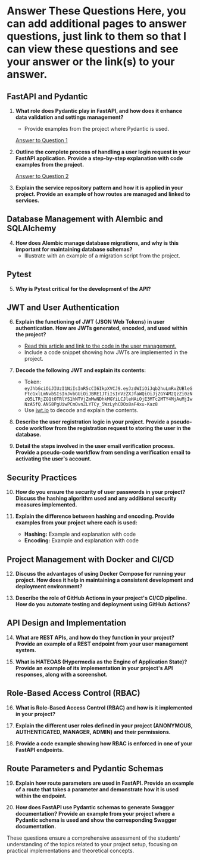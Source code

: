 # Answer These Questions Here, you can add additional pages to answer questions, just link to them so that I can view these questions and see your answer or the link(s) to your answer.

## FastAPI and Pydantic

1. **What role does Pydantic play in FastAPI, and how does it enhance data validation and settings management?**
   - Provide examples from the project where Pydantic is used.

   [Answer to Question 1](01_FastAPI_and_Pydantic.md)

2. **Outline the complete process of handling a user login request in your FastAPI application. Provide a step-by-step explanation with code examples from the project.**

   [Answer to Question 2](02_FastAPI_and_Pydantic.md)

3. **Explain the service repository pattern and how it is applied in your project. Provide an example of how routes are managed and linked to services.**

## Database Management with Alembic and SQLAlchemy

4. **How does Alembic manage database migrations, and why is this important for maintaining database schemas?**
   - Illustrate with an example of a migration script from the project.

## Pytest

5. **Why is Pytest critical for the development of the API?**

## JWT and User Authentication

6. **Explain the functioning of JWT (JSON Web Tokens) in user authentication. How are JWTs generated, encoded, and used within the project?**
   - [Read this article and link to the code in the user management.](https://supertokens.com/blog/what-is-jwt)
   - Include a code snippet showing how JWTs are implemented in the project.

7. **Decode the following JWT and explain its contents:**
   - Token: `eyJhbGciOiJIUzI1NiIsInR5cCI6IkpXVCJ9.eyJzdWIiOiJqb2huLmRvZUBleGFtcGxlLmNvbSIsInJvbGUiOiJBRE1JTiIsInVzZXJfaWQiOiJjZGY4M2QzZi0zNzQ5LTRjZGQtOTRlYS1hNTVjZmMwNDhkMGYiLCJleHAiOjE3MTc2MTY4MjAuMjIwNzA5fQ.ANS8PgUiwPCmOvnZLYTCy_5WzLyhCDOx8aF4xu-Kaz8`
   - Use [jwt.io](https://jwt.io/) to decode and explain the contents.

8. **Describe the user registration logic in your project. Provide a pseudo-code workflow from the registration request to storing the user in the database.**

9. **Detail the steps involved in the user email verification process. Provide a pseudo-code workflow from sending a verification email to activating the user's account.**

## Security Practices

10. **How do you ensure the security of user passwords in your project? Discuss the hashing algorithm used and any additional security measures implemented.**

11. **Explain the difference between hashing and encoding. Provide examples from your project where each is used:**
    - **Hashing:** Example and explanation with code
    - **Encoding:** Example and explanation with code

## Project Management with Docker and CI/CD

12. **Discuss the advantages of using Docker Compose for running your project. How does it help in maintaining a consistent development and deployment environment?**

13. **Describe the role of GitHub Actions in your project's CI/CD pipeline. How do you automate testing and deployment using GitHub Actions?**

## API Design and Implementation

14. **What are REST APIs, and how do they function in your project? Provide an example of a REST endpoint from your user management system.**

15. **What is HATEOAS (Hypermedia as the Engine of Application State)? Provide an example of its implementation in your project's API responses, along with a screenshot.**

## Role-Based Access Control (RBAC)

16. **What is Role-Based Access Control (RBAC) and how is it implemented in your project?**

17. **Explain the different user roles defined in your project (ANONYMOUS, AUTHENTICATED, MANAGER, ADMIN) and their permissions.**

18. **Provide a code example showing how RBAC is enforced in one of your FastAPI endpoints.**

## Route Parameters and Pydantic Schemas

19. **Explain how route parameters are used in FastAPI. Provide an example of a route that takes a parameter and demonstrate how it is used within the endpoint.**

20. **How does FastAPI use Pydantic schemas to generate Swagger documentation? Provide an example from your project where a Pydantic schema is used and show the corresponding Swagger documentation.**

These questions ensure a comprehensive assessment of the students' understanding of the topics related to your project setup, focusing on practical implementations and theoretical concepts.